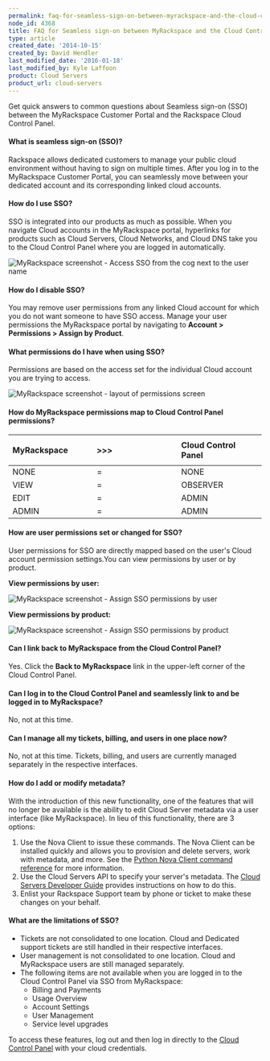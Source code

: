 ```yaml
---
permalink: faq-for-seamless-sign-on-between-myrackspace-and-the-cloud-control-panel/
node_id: 4368
title: FAQ for Seamless sign-on between MyRackspace and the Cloud Control Panel
type: article
created_date: '2014-10-15'
created_by: David Hendler
last_modified_date: '2016-01-18'
last_modified_by: Kyle Laffoon
product: Cloud Servers
product_url: cloud-servers
---
```


Get quick answers to common questions about Seamless sign-on (SSO)
between the MyRackspace Customer Portal and the Rackspace Cloud Control
Panel.

#### What is seamless sign-on (SSO)?

Rackspace allows dedicated customers to manage your public cloud
environment without having to sign on multiple times. After you log in
to the MyRackspace Customer Portal, you can seamlessly move between your
dedicated account and its corresponding linked cloud accounts.

#### How do I use SSO?

SSO is integrated into our products as much as possible. When you
navigate Cloud accounts in the MyRackspace portal, hyperlinks for
products such as Cloud Servers, Cloud Networks, and Cloud DNS take you
to the Cloud Control Panel where you are logged in automatically.

<img src="https://8026b2e3760e2433679c-fffceaebb8c6ee053c935e8915a3fbe7.ssl.cf2.rackcdn.com/field/image/sso_howto_use.png" alt="MyRackspace screenshot - Access SSO from the cog next to the user name" />

#### How do I disable SSO?

You may remove user permissions from any linked Cloud account for which
you do not want someone to have SSO access. Manage your user permissions
the MyRackspace portal by navigating to **Account > Permissions >
Assign by Product**.

#### What permissions do I have when using SSO?

Permissions are based on the access set for the individual Cloud account
you are trying to access.

<img src="https://8026b2e3760e2433679c-fffceaebb8c6ee053c935e8915a3fbe7.ssl.cf2.rackcdn.com/field/image/sso_permissions_layout.png" alt="MyRackspace screenshot - layout of permissions screen" />

#### How do MyRackspace permissions map to Cloud Control Panel permissions?

<table>
<colgroup>
<col width="33%" />
<col width="33%" />
<col width="33%" />
</colgroup>
<thead>
<tr class="header">
<th align="left"><div class="tablesorter-header-inner">
<div class="tablesorter-header-inner">
<p> MyRackspace</p>
</div>
</div></th>
<th align="left"><div class="tablesorter-header-inner">
<div class="tablesorter-header-inner">
 &gt;&gt;&gt;
</div>
</div></th>
<th align="left"><div class="tablesorter-header-inner">
<div class="tablesorter-header-inner">
 Cloud Control Panel
</div>
</div></th>
</tr>
</thead>
<tbody>
<tr class="odd">
<td align="left"> NONE</td>
<td align="left"> =</td>
<td align="left"> NONE</td>
</tr>
<tr class="even">
<td align="left"> VIEW</td>
<td align="left"> =</td>
<td align="left">OBSERVER</td>
</tr>
<tr class="odd">
<td align="left"> EDIT</td>
<td align="left"> =</td>
<td align="left"> ADMIN</td>
</tr>
<tr class="even">
<td align="left">ADMIN</td>
<td align="left">=</td>
<td align="left">ADMIN</td>
</tr>
</tbody>
</table>

#### How are user permissions set or changed for SSO?

User permissions for SSO are directly mapped based on the user's Cloud
account permission settings.You can view permissions by user or by
product.

**View permissions by user:**

<img src="https://8026b2e3760e2433679c-fffceaebb8c6ee053c935e8915a3fbe7.ssl.cf2.rackcdn.com/field/image/sso_permissions_by_user.png" alt="MyRackspace screenshot - Assign SSO permissions by user" />

**View permissions by product:**

<img src="https://8026b2e3760e2433679c-fffceaebb8c6ee053c935e8915a3fbe7.ssl.cf2.rackcdn.com/field/image/sso_permission_by_product.png" alt="MyRackspace screenshot - Assign SSO permissions by product" />

#### Can I link back to MyRackspace from the Cloud Control Panel?

Yes. Click the **Back to MyRackspace** link in the upper-left corner of
the Cloud Control Panel.

#### Can I log in to the Cloud Control Panel and seamlessly link to and be logged in to MyRackspace?

No, not at this time.

#### Can I manage all my tickets, billing, and users in one place now?

No, not at this time. Tickets, billing, and users are currently managed
separately in the respective interfaces.

#### How do I add or modify metadata?

With the introduction of this new functionality, one of the features
that will no longer be available is the ability to edit Cloud Server
metadata via a user interface (like MyRackspace). In lieu of this
functionality, there are 3 options:

1.  Use the Nova Client to issue these commands. The Nova Client can be
    installed quickly and allows you to provision and delete servers,
    work with metadata, and more. See the [Python Nova Client command reference](/how-to/useful-python-novaclient-commands)
    for more information.
2.  Use the Cloud Servers API to specify your server's metadata. The
    [Cloud Servers Developer Guide](https://developer.rackspace.com/docs/cloud-servers/v2/developer-guide/#set-server-metadata)
    provides instructions on how to do this.
3.  Enlist your Rackspace Support team by phone or ticket to make these
    changes on your behalf.

#### What are the limitations of SSO?

-   Tickets are not consolidated to one location. Cloud and Dedicated
    support tickets are still handled in their respective interfaces.
-   User management is not consolidated to one location. Cloud and
    MyRackspace users are still managed separately.
-   The following items are not available when you are logged in to the
    Cloud Control Panel via SSO from MyRackspace:
    -   Billing and Payments
    -   Usage Overview
    -   Account Settings
    -   User Management
    -   Service level upgrades

To access these features, log out and then log in directly to the [Cloud Control Panel](http://mycloud.rackspace.com) with your cloud
credentials.
